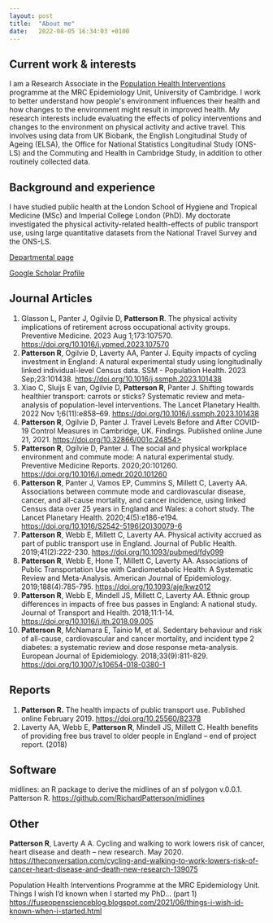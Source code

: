 ```yaml
---
layout: post
title:  "About me"
date:   2022-08-05 16:34:03 +0100
---
```

## Current work & interests

I am a Research Associate in the [Population Health Interventions](https://www.mrc-epid.cam.ac.uk/research/research-areas/population-health-interventions/) programme at the MRC Epidemiology Unit, University of Cambridge.
I work to better understand how people's environment influences their health and how changes to the environment might result in improved health.
My research interests include evaluating the effects of policy interventions and changes to the environment on physical activity and active travel. 
This involves using data from UK Biobank, the English Longitudinal Study of Ageing (ELSA), the Office for National Statistics Longitudinal Study (ONS-LS) and the Commuting and Health in Cambridge Study, in addition to other routinely collected data.

## Background and experience

I have studied public health at the London School of Hygiene and Tropical Medicine (MSc) and Imperial College London (PhD). My doctorate investigated the physical activity-related health-effects of public transport use, using large quantitative datasets from the National Travel Survey and the ONS-LS.

[Departmental page](https://www.mrc-epid.cam.ac.uk/people/richard-patterson/)

[Google Scholar Profile](https://scholar.google.co.uk/citations?view_op=list%20works&hl=en&user=9nQzUsYAAAAJ&gmla=AJsN-F5ReEDD8Zs6xC8XWP5Mx6SpzTvTiPO%20J6epsr%20s%20vdcvHGanZwsQTb3vSLuaOueoHYe4XYshvVJ-jaC1sfVfICN5tkICViDOSb3guVBhVFpsKxdgaK6rH9rP3JgVEpCjtr68pE0)

## Journal Articles

1. Glasson L, Panter J, Ogilvie D, **Patterson R**. The physical activity implications of retirement across occupational activity groups. Preventive Medicine. 2023 Aug 1;173:107570. <https://doi.org/10.1016/j.ypmed.2023.107570>
2. **Patterson R**, Ogilvie D, Laverty AA, Panter J. Equity impacts of cycling investment in England: A natural experimental study using longitudinally linked individual-level Census data. SSM - Population Health. 2023 Sep;23:101438. <https://doi.org/10.1016/j.ssmph.2023.101438>
3. Xiao C, Sluijs E van, Ogilvie D, **Patterson R**, Panter J. Shifting towards healthier transport: carrots or sticks? Systematic review and meta-analysis of population-level interventions. The Lancet Planetary Health. 2022 Nov 1;6(11):e858–69. <https://doi.org/10.1016/j.ssmph.2023.101438>
1. **Patterson R**, Ogilvie D, Panter J. Travel Levels Before and After COVID-19 Control Measures in Cambridge, UK. Findings. Published online June 21, 2021. https://doi.org/10.32866/001c.24854>
2. **Patterson R**, Ogilvie D, Panter J. The social and physical workplace environment and commute mode: A natural experimental study. Preventive Medicine Reports. 2020;20:101260. <https://doi.org/10.1016/j.pmedr.2020.101260>
3. **Patterson R**, Panter J, Vamos EP, Cummins S, Millett C, Laverty AA. Associations between commute mode and cardiovascular disease, cancer, and all-cause mortality, and cancer incidence, using linked Census data over 25 years in England and Wales: a cohort study. The Lancet Planetary Health. 2020;4(5):e186-e194. <https://doi.org/10.1016/S2542-5196(20)30079-6>
4. **Patterson R**, Webb E, Millett C, Laverty AA. Physical activity accrued as part of public transport use in England. Journal of Public Health. 2019;41(2):222-230. <https://doi.org/10.1093/pubmed/fdy099>
5. **Patterson R**, Webb E, Hone T, Millett C, Laverty AA. Associations of Public Transportation Use with Cardiometabolic Health: A Systematic Review and Meta-Analysis. American Journal of Epidemiology. 2019;188(4):785-795. <https://doi.org/10.1093/aje/kwz012>
6. **Patterson R**, Webb E, Mindell JS, Millett C, Laverty AA. Ethnic group differences in impacts of free bus passes in England: A national study. Journal of Transport and Health. 2018;11:1-14. <https://doi.org/10.1016/j.jth.2018.09.005>
7. **Patterson R**, McNamara E, Tainio M, et al. Sedentary behaviour and risk of all-cause, cardiovascular and cancer mortality, and incident type 2 diabetes: a systematic review and dose response meta-analysis. European Journal of Epidemiology. 2018;33(9):811-829. <https://doi.org/10.1007/s10654-018-0380-1>

## Reports

1. **Patterson R.** The health impacts of public transport use. Published online February 2019. <https://doi.org/10.25560/82378>
2. Laverty AA, Webb E, **Patterson R**, Mindell JS, Millett C. Health benefits of providing free bus travel to older people in England – end of project report. (2018)

## Software

midlines: an R package to derive the midlines of an sf polygon v.0.0.1. Patterson R. <https://github.com/RichardPatterson/midlines>

## Other

**Patterson R**, Laverty A A. Cycling and walking to work lowers risk of cancer, heart disease and death – new research. May 2020. <https://theconversation.com/cycling-and-walking-to-work-lowers-risk-of-cancer-heart-disease-and-death-new-research-139075> 

Population Health Interventions Programme at the MRC Epidemiology Unit. Things I wish I’d known when I started my PhD… (part 1) <https://fuseopenscienceblog.blogspot.com/2021/06/things-i-wish-id-known-when-i-started.html>
